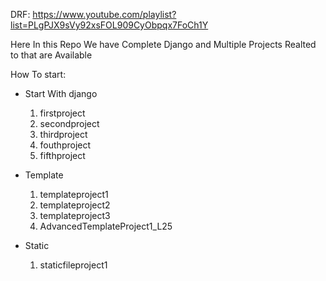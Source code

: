 DRF: https://www.youtube.com/playlist?list=PLgPJX9sVy92xsFOL909CyObpqx7FoCh1Y 

Here In this Repo We have Complete Django and Multiple Projects  Realted to that are Available

How To start:

- Start With django
  1. firstproject
  2. secondproject
  3. thirdproject
  4. fouthproject
  5. fifthproject
     
- Template 
  1. templateproject1
  2. templateproject2
  3. templateproject3
  4. AdvancedTemplateProject1_L25
 
- Static
  1. staticfileproject1
